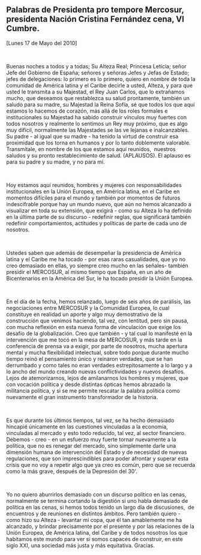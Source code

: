 Palabras de Presidenta pro tempore Mercosur, presidenta Nación Cristina Fernández cena, VI Cumbre.
--------------------------------------------------------------------------------------------------

[Lunes 17 de Mayo del 2010]

 

Buenas noches a todos y a todas; Su Alteza Real; Princesa Leticia; señor
Jefe del Gobierno de España; señores y señoras Jefes y Jefas de Estado;
jefes de delegaciones: lo primero es lo primero, quiero en nombre de
toda la comunidad de América latina y el Caribe decirle a usted, Alteza,
y para que usted le transmita a su Majestad, el Rey Juan Carlos, que lo
extrañamos mucho, que deseamos que restablezca su salud prontamente,
también un saludo para su madre, su Majestad la Reina Sofía, sé que
todos los que aquí estamos lo hacemos de corazón, más allá de los roles
formales e institucionales su Majestad ha sabido construir vínculos muy
fuertes con todos nosotros y realmente lo sentimos un Rey muy próximo,
que es algo muy difícil, normalmente las Majestades se las ve lejanas e
inalcanzables. Su padre - al igual que su madre - ha tenido la virtud de
construir esa proximidad que los torna en humanos y por lo tanto
doblemente valorable. Transmítale, en nombre de los que estamos aquí
reunidos,  nuestros saludos y su pronto restablecimiento de salud.
(APLAUSOS). El aplauso es para su padre y su madre, y no para mí.

 

Hoy estamos aquí reunidos, hombres y mujeres con responsabilidades
institucionales en la Unión Europea, en América latina, en el Caribe en
momentos difíciles para el mundo y también por momentos de futuros
indescifrable porque hay un mundo nuevo, que aún no hemos alcanzado a
visualizar en toda su extensión, que exigirá - como su Alteza lo ha
definido en la última parte de su discurso - redefinir reglas, que
significará también redefinir comportamientos, actitudes y políticas de
parte de cada uno de nosotros.

 

Ustedes saben que además de desempeñar la presidencia de América latina
y el Caribe me ha tocado - por esas raras casualidades, que yo no creo
demasiado en ellas, yo siempre creo mucho en las señales- también
presidir el MERCOSUR, al mismo tiempo que España, en un año de
Bicentenarios en la América del Sur, le ha tocado presidir la Unión
Europea.

 

En el día de la fecha, hemos relanzado, luego de seis años de parálisis,
las negociaciones entre MERCOSUR y la Comunidad Europea, lo cual
constituye en realidad un aporte y algo muy demostrativo de la
construcción que venimos haciendo, tal vez, con lentitud, pero sin
pausa, con mucha reflexión en esta nueva forma de vinculación que exige
los desafío de la globalización. Creo que también - y tal cual lo
manifesté en la intervención que me tocó en la mesa de MERCOSUR, y más
tarde en la conferencia de prensa va a exigir, por parte de nosotros,
mucha apertura mental y mucha flexibilidad intelectual, sobre todo
porque durante mucho tiempo reinó el pensamiento único y reinaron
verdades, que se han derrumbado y como tales no eran verdades
estrepitosamente a lo largo y a lo ancho del mundo creando nuevas
conflictividades y nuevos desafíos. Lejos de atemorizarnos, lejos de
amilanarnos los hombres y mujeres, que con vocación política y desde
distintas ópticas hemos abrazado la militancia política, y si se me
permite rescatar la palabra política como nuevamente el gran instrumento
transformador de la historia.

 

Es que durante los últimos tiempos, tal vez, se ha hecho demasiado
hincapié únicamente en las cuestiones vinculadas a la economía,
vinculadas al mercado y esto todo reducido, tal vez, al sector
financiero. Debemos - creo - en un esfuerzo muy fuerte tornar nuevamente
a la política, que no es renegar del mercado, sino simplemente darle una
dimensión humana de intervención del Estado y de necesidad de nuevas
regulaciones, que son imprescindibles para poder afrontar y superar esta
crisis que no voy a repetir algo que ya creo es común, pero que se
recuerda como la más grave, después de la Depresión del 30'.

 

Yo no quiero aburrirlos demasiado con un discurso político en las cenas,
normalmente se termina cortando la digestión si uno habla demasiado de
política en las cenas, si hemos todos tenido un largo día de
discusiones,  de encuentros y de reuniones en distintos ámbitos. Pero
también quiero - como hizo su Alteza - levantar mi copa, que él tan
amablemente me ha alcanzado, y brindar precisamente por el presente y
por las relaciones de la Unión Europea, de América latina, del Caribe y
de todos nosotros los que habitamos este mundo para ver si somos capaces
de construir, en este siglo XXI, una sociedad más justa y más
equitativa. Gracias.          
